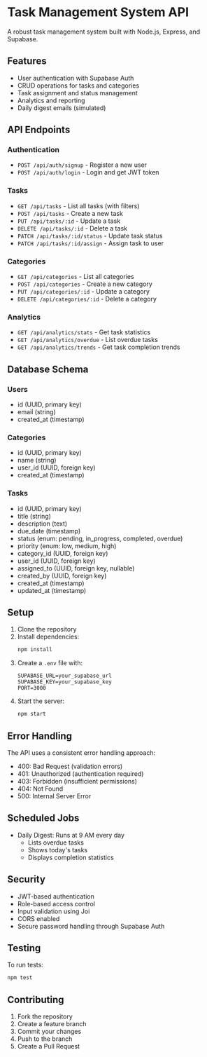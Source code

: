 # Task Management System API

A robust task management system built with Node.js, Express, and Supabase.

## Features

- User authentication with Supabase Auth
- CRUD operations for tasks and categories
- Task assignment and status management
- Analytics and reporting
- Daily digest emails (simulated)

## API Endpoints

### Authentication

- `POST /api/auth/signup` - Register a new user
- `POST /api/auth/login` - Login and get JWT token

### Tasks

- `GET /api/tasks` - List all tasks (with filters)
- `POST /api/tasks` - Create a new task
- `PUT /api/tasks/:id` - Update a task
- `DELETE /api/tasks/:id` - Delete a task
- `PATCH /api/tasks/:id/status` - Update task status
- `PATCH /api/tasks/:id/assign` - Assign task to user

### Categories

- `GET /api/categories` - List all categories
- `POST /api/categories` - Create a new category
- `PUT /api/categories/:id` - Update a category
- `DELETE /api/categories/:id` - Delete a category

### Analytics

- `GET /api/analytics/stats` - Get task statistics
- `GET /api/analytics/overdue` - List overdue tasks
- `GET /api/analytics/trends` - Get task completion trends

## Database Schema

### Users
- id (UUID, primary key)
- email (string)
- created_at (timestamp)

### Categories
- id (UUID, primary key)
- name (string)
- user_id (UUID, foreign key)
- created_at (timestamp)

### Tasks
- id (UUID, primary key)
- title (string)
- description (text)
- due_date (timestamp)
- status (enum: pending, in_progress, completed, overdue)
- priority (enum: low, medium, high)
- category_id (UUID, foreign key)
- user_id (UUID, foreign key)
- assigned_to (UUID, foreign key, nullable)
- created_by (UUID, foreign key)
- created_at (timestamp)
- updated_at (timestamp)

## Setup

1. Clone the repository
2. Install dependencies:
   ```bash
   npm install
   ```
3. Create a `.env` file with:
   ```
   SUPABASE_URL=your_supabase_url
   SUPABASE_KEY=your_supabase_key
   PORT=3000
   ```
4. Start the server:
   ```bash
   npm start
   ```

## Error Handling

The API uses a consistent error handling approach:
- 400: Bad Request (validation errors)
- 401: Unauthorized (authentication required)
- 403: Forbidden (insufficient permissions)
- 404: Not Found
- 500: Internal Server Error

## Scheduled Jobs

- Daily Digest: Runs at 9 AM every day
  - Lists overdue tasks
  - Shows today's tasks
  - Displays completion statistics

## Security

- JWT-based authentication
- Role-based access control
- Input validation using Joi
- CORS enabled
- Secure password handling through Supabase Auth

## Testing

To run tests:
```bash
npm test
```

## Contributing

1. Fork the repository
2. Create a feature branch
3. Commit your changes
4. Push to the branch
5. Create a Pull Request 